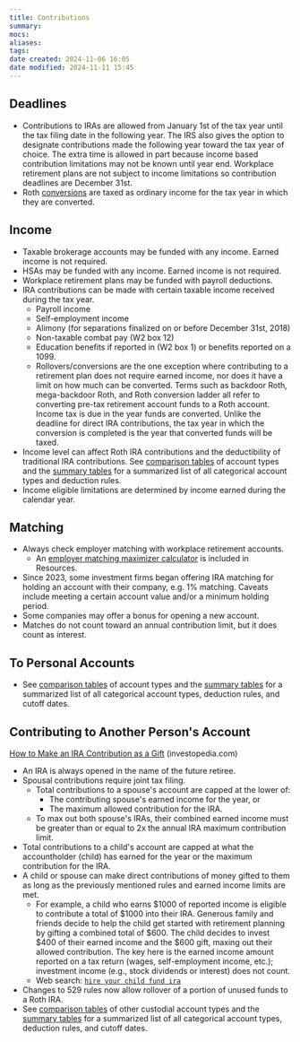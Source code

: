 ```yaml
---
title: Contributions
summary: 
mocs: 
aliases: 
tags: 
date created: 2024-11-06 16:05
date modified: 2024-11-11 15:45
---
```

## Deadlines
- Contributions to IRAs are allowed from January 1st of the tax year until the tax filing date in the following year. The IRS also gives the option to designate contributions made the following year toward the tax year of choice. The extra time is allowed in part because income based contribution limitations may not be known until year end. Workplace retirement plans are not subject to income limitations so contribution deadlines are December 31st.
- Roth [conversions](../accounts/rollovers-conversions.md)<!-- #internal_link --> are taxed as ordinary income for the tax year in which they are converted.
## Income
- Taxable brokerage accounts may be funded with any income. Earned income is not required.
- HSAs may be funded with any income. Earned income is not required.
- Workplace retirement plans may be funded with payroll deductions.
- IRA contributions can be made with certain taxable income received during the tax year.
	- Payroll income
	- Self-employment income
	- Alimony (for separations finalized on or before December 31st, 2018)
	- Non-taxable combat pay (W2 box 12)
	- Education benefits if reported in (W2 box 1) or benefits reported on a 1099.
	- Rollovers/conversions are the one exception where contributing to a retirement plan does not require earned income, nor does it have a limit on how much can be converted. Terms such as backdoor Roth, mega-backdoor Roth, and Roth conversion ladder all refer to converting pre-tax retirement account funds to a Roth account. Income tax is due in the year funds are converted. Unlike the deadline for direct IRA contributions, the tax year in which the conversion is completed is the year that converted funds will be taxed.
- Income level can affect Roth IRA contributions and the deductibility of traditional IRA contributions. See [comparison tables](../accounts/types.md)<!-- #internal_link --> of account types and the [summary tables](../accounts/contribution-and-deductibility-summaries.md)<!-- #internal_link --> for a summarized list of all categorical account types and deduction rules.
- Income eligible limitations are determined by income earned during the calendar year.
## Matching
- Always check employer matching with workplace retirement accounts.
	- An [employer matching maximizer calculator](../resources/tools.md#401k-maximizer-calculator)<!-- #internal_anchor_link --> is included in Resources.
- Since 2023, some investment firms began offering IRA matching for holding an account with their company, e.g. 1% matching. Caveats include meeting a certain account value and/or a minimum holding period.
- Some companies may offer a bonus for opening a new account.
- Matches do not count toward an annual contribution limit, but it does count as interest.
## To Personal Accounts
- See [comparison tables](../accounts/types.md)<!-- #internal_link --> of account types and the [summary tables](../accounts/contribution-and-deductibility-summaries.md)<!-- #internal_link --> for a summarized list of all categorical account types, deduction rules, and cutoff dates.
## Contributing to Another Person's Account
 [How to Make an IRA Contribution as a Gift](https://www.investopedia.com/how-to-make-an-ira-contribution-as-a-gift-5205157) (investopedia.com)
 
 - An IRA is always opened in the name of the future retiree.
 - Spousal contributions require joint tax filing.
	 - Total contributions to a spouse's account are capped at the lower of:
		 - The contributing spouse's earned income for the year, or
		 - The maximum allowed contribution for the IRA.
	 - To max out both spouse's IRAs, their combined earned income must be greater than or equal to 2x the annual IRA maximum contribution limit.
 - Total contributions to a child's account are capped at what the accountholder (child) has earned for the year or the maximum contribution for the IRA.
 - A child or spouse can make direct contributions of money gifted to them as long as the previously mentioned rules and earned income limits are met.
	 - For example, a child who earns $1000 of reported income is eligible to contribute a total of $1000 into their IRA. Generous family and friends decide to help the child get started with retirement planning by gifting a combined total of $600. The child decides to invest $400 of their earned income and the $600 gift, maxing out their allowed contribution. The key here is the earned income amount reported on a tax return (wages, self-employment income, etc.); investment income (e.g., stock dividends or interest) does not count.
	 - Web search: [`hire your child fund ira`](https://www.google.com/search?sca_esv=16785a0985ba4fc4&q=hire+your+child+fund+ira&spell=1&sa=X&ved=2ahUKEwjRlpmj7tiKAxUCDTQIHRvcCvEQBSgAegQIDxAB&biw=1920&bih=1027)
 - Changes to 529 rules now allow rollover of a portion of unused funds to a Roth IRA.  
 - See [comparison tables](../accounts/types.md)<!-- #internal_link --> of other custodial account types and the [summary tables](../accounts/contribution-and-deductibility-summaries.md)<!-- #internal_link --> for a summarized list of all categorical account types, deduction rules, and cutoff dates.
